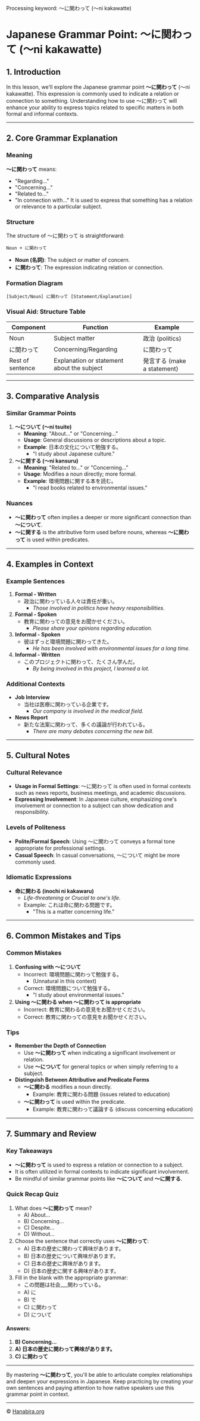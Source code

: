 Processing keyword: ～に関わって (〜ni kakawatte)
# Japanese Grammar Point: ～に関わって (〜ni kakawatte)

## 1. Introduction
In this lesson, we'll explore the Japanese grammar point **～に関わって** (〜ni kakawatte). This expression is commonly used to indicate a relation or connection to something. Understanding how to use ～に関わって will enhance your ability to express topics related to specific matters in both formal and informal contexts.

---
## 2. Core Grammar Explanation
### Meaning
**～に関わって** means:
- "Regarding..."
- "Concerning..."
- "Related to..."
- "In connection with..."
It is used to express that something has a relation or relevance to a particular subject.
### Structure
The structure of ～に関わって is straightforward:
```
Noun + に関わって
```
- **Noun (名詞)**: The subject or matter of concern.
- **に関わって**: The expression indicating relation or connection.
### Formation Diagram
```plaintext
[Subject/Noun] に関わって [Statement/Explanation]
```
### Visual Aid: Structure Table
| Component     | Function                           | Example             |
|---------------|------------------------------------|---------------------|
| Noun          | Subject matter                     | 政治 (politics)     |
| に関わって    | Concerning/Regarding               | に関わって          |
| Rest of sentence | Explanation or statement about the subject | 発言する (make a statement) |
---
## 3. Comparative Analysis
### Similar Grammar Points
1. **～について (〜ni tsuite)**
   - **Meaning**: "About..." or "Concerning..."
   - **Usage**: General discussions or descriptions about a topic.
   - **Example**: 日本の文化について勉強する。
     - "I study about Japanese culture."
2. **～に関する (〜ni kansuru)**
   - **Meaning**: "Related to..." or "Concerning..."
   - **Usage**: Modifies a noun directly; more formal.
   - **Example**: 環境問題に関する本を読む。
     - "I read books related to environmental issues."
### Nuances
- **～に関わって** often implies a deeper or more significant connection than **～について**.
- **～に関する** is the attributive form used before nouns, whereas **～に関わって** is used within predicates.
---
## 4. Examples in Context
### Example Sentences
1. **Formal - Written**
   - 政治に関わっている人々は責任が重い。
     - *Those involved in politics have heavy responsibilities.*
2. **Formal - Spoken**
   - 教育に関わっての意見をお聞かせください。
     - *Please share your opinions regarding education.*
3. **Informal - Spoken**
   - 彼はずっと環境問題に関わってきた。
     - *He has been involved with environmental issues for a long time.*
4. **Informal - Written**
   - このプロジェクトに関わって、たくさん学んだ。
     - *By being involved in this project, I learned a lot.*
### Additional Contexts
- **Job Interview**
  - 当社は医療に関わっている企業です。
    - *Our company is involved in the medical field.*
- **News Report**
  - 新たな法案に関わって、多くの議論が行われている。
    - *There are many debates concerning the new bill.*
---
## 5. Cultural Notes
### Cultural Relevance
- **Usage in Formal Settings**: ～に関わって is often used in formal contexts such as news reports, business meetings, and academic discussions.
- **Expressing Involvement**: In Japanese culture, emphasizing one's involvement or connection to a subject can show dedication and responsibility.
### Levels of Politeness
- **Polite/Formal Speech**: Using ～に関わって conveys a formal tone appropriate for professional settings.
- **Casual Speech**: In casual conversations, ～について might be more commonly used.
### Idiomatic Expressions
- **命に関わる (inochi ni kakawaru)**
  - *Life-threatening* or *Crucial to one's life*.
  - Example: これは命に関わる問題です。
    - "This is a matter concerning life."
---
## 6. Common Mistakes and Tips
### Common Mistakes
1. **Confusing with ～について**
   - Incorrect: 環境問題に関わって勉強する。
     - (Unnatural in this context)
   - Correct: 環境問題について勉強する。
     - "I study about environmental issues."
2. **Using ～に関わる when ～に関わって is appropriate**
   - Incorrect: 教育に関わるの意見をお聞かせください。
   - Correct: 教育に関わっての意見をお聞かせください。
### Tips
- **Remember the Depth of Connection**
  - Use **～に関わって** when indicating a significant involvement or relation.
  - Use **～について** for general topics or when simply referring to a subject.
- **Distinguish Between Attributive and Predicate Forms**
  - **～に関わる** modifies a noun directly.
    - Example: 教育に関わる問題 (issues related to education)
  - **～に関わって** is used within the predicate.
    - Example: 教育に関わって議論する (discuss concerning education)
---
## 7. Summary and Review
### Key Takeaways
- **～に関わって** is used to express a relation or connection to a subject.
- It is often utilized in formal contexts to indicate significant involvement.
- Be mindful of similar grammar points like **～について** and **～に関する**.
### Quick Recap Quiz
1. What does **～に関わって** mean?
   - A) About...
   - B) Concerning...
   - C) Despite...
   - D) Without...
2. Choose the sentence that correctly uses **～に関わって**:
   - A) 日本の歴史に関わって興味があります。
   - B) 日本の歴史について興味があります。
   - C) 日本の歴史に興味があります。
   - D) 日本の歴史に関する興味があります。
3. Fill in the blank with the appropriate grammar:
   - この問題は社会___関わっている。
   - A) に
   - B) で
   - C) に関わって
   - D) について
#### Answers:
1. **B) Concerning...**
2. **A) 日本の歴史に関わって興味があります。**
3. **C) に関わって**
---
By mastering **～に関わって**, you'll be able to articulate complex relationships and deepen your expressions in Japanese. Keep practicing by creating your own sentences and paying attention to how native speakers use this grammar point in context.


---

© [Hanabira.org](https://hanabira.org)
